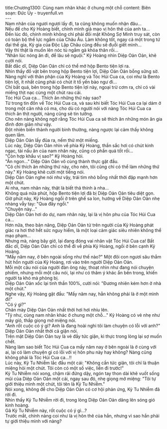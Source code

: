 title:Chương1300: Cùng nam nhân khác ở chung một chỗ
content:
Biên soạn: Đức Uy - truyenfull.vn<br>---<br>Nam nhân của ngươi ngươi lấy đi, ta cũng không muốn nhận đâu…<br>Nếu để cho Kỷ Hoàng biết, chính mình giả mạo vị hôn thê của anh ta...<br>Đến lúc đó, chính mình không chỉ phải đối mặt Không Sợ Minh truy sát, còn có toàn bộ thế lực ngầm của Châu Âu. Làm không tốt, ngay cả một trong tứ đại thế gia, Kỷ gia của Độc Lập Châu cũng đều sẽ đuổi giết mình…<br>Vậy thì thật là muốn lên nóc tủ ngắm gà khỏa thân rồi…<br>"Nhân lúc nóng ăn đi, để lâu sẽ nguội." Kỷ Hoàng nhìn Diệp Oản Oản, khẽ cười nói.<br>Bất đắc dĩ, Diệp Oản Oản chỉ có thể mở hộp Bento tiện lợi ra.<br>Nhìn thấy đồ vật bên trong hộp Bento tiện lợi, Diệp Oản Oản bỗng sững sờ. Nàng nghĩ với thân phận của Kỷ Hoàng và Tóc Húi Cua ca, coi như là Bento tiện lợi, ít nhất cũng phải có chút ít tổ yến bào ngư đi...<br>Chỉ bất quá, bên trong hộp Bento tiện lợi này, ngoại trừ cơm ra, chỉ có vài miếng thịt nạc cùng một chút rau cải.<br>Tóc Húi Cua ca... Thích ăn những thứ này sao?<br>Từ trong tin đồn về Tóc Húi Cua ca, và sau khi biết Tóc Húi Cua ca lại dám ở trong một căn nhà có ma, cho dù có người nói với nàng Tóc Húi Cua ca thích ăn thịt người, nàng cũng sẽ tin tưởng.<br>Cho nên nàng không ngờ rằng Tóc Húi Cua ca sẽ thích ăn những món ăn gia đình đơn giản như vậy.<br>Đột nhiên biến thành người bình thường, nàng ngược lại cảm thấy không quen lắm.<br>Diệp Oản Oản lấy đũa ra, nếm thử một miếng.<br>Lúc này, Diệp Oản Oản nhìn về phía Kỷ Hoàng, thần sắc hơi có chút kinh ngạc, tài nấu ăn của nam nhân này, cũng có phần quá tốt rồi…<br>"Còn hợp khẩu vị sao?" Kỷ Hoàng hỏi.<br>"Ăn ngon..." Diệp Oản Oản vô cùng thành thực gật đầu.<br>"Cô chỉ thích ăn những thứ này, cho nên, tôi cũng chỉ có thể làm những thứ này." Kỷ Hoàng khẽ cười một tiếng nói.<br>Diệp Oản Oản nghe nói như vậy, trái tim nhỏ bỗng nhất thời đập mạnh hơn một chút.<br>Ai nha, nam nhân này, thật là biết thả thính à nha…<br>Không quá nửa phút, hộp Bento tiện lợi đã bị Diệp Oản Oản tiêu diệt gọn.<br>Giờ phút này, Kỷ Hoàng ngồi ở trên ghế sa lon, hướng về Diệp Oản Oản nhẹ nhàng vẫy tay: "Qua đây ngồi."<br>"Chuyện này..."<br>Diệp Oản Oản hơi do dự, nam nhân này, lại là vị hôn phu của Tóc Húi Cua ca...<br>Hơn nữa, theo bản năng, Diệp Oản Oản từ trên người của Kỷ Hoàng phát giác ra hơi thở hết sức nguy hiểm, là một loại cảm giác siêu nhiên không thể mạo phạm…<br>Nhưng mà, nàng bây giờ, lại đang đóng vai nhân vật Tóc Húi Cua ca! Bất đắc dĩ, Diệp Oản Oản chỉ có thể đi về phía Kỷ Hoàng, ngồi ở bên cạnh Kỷ Hoàng.<br>"Mấy năm nay, ở bên ngoài sống như thế nào?" Một đôi con ngươi sâu thẳm hút hồn người của Kỷ Hoàng, rơi vào trên người Diệp Oản Oản.<br>Mỗi một câu nói của người đàn ông này, thoạt nhìn như đang nói chuyện phiếm, nhưng mỗi một câu nói, lại như có thâm ý khác ẩn bên trong, khiến người ta khó mà phòng bị.<br>Diệp Oản Oản xốc lại tinh thần 100%, cười nói: "Đương nhiên kém hơn ở nhà một chút."<br>Nghe vậy, Kỷ Hoàng gật đầu: "Mấy năm nay, hẳn không phải là ở một mình đi!"<br>"Có ý gì?"<br>Chân mày Diệp Oản Oản nhất thời hơi hơi nhíu lên.<br>"Tỷ như, cùng nam nhân khác ở chung một chỗ…" Kỷ Hoàng có vẻ nhẹ như mây gió, thấp giọng mở miệng nói.<br>"Anh rốt cuộc có ý gì? Anh là đang hoài nghi tôi làm chuyện có lỗi với anh?" Diệp Oản Oản nhất thời cả giận nói.<br>Trên mặt Diệp Oản Oản tuy là vẻ đầy tức giận, kì thực trong lòng lại sợ muốn chết.<br>Nàng làm sao biết Tóc Húi Cua ca mấy năm nay ở bên ngoài là ở cùng với ai, lại có làm chuyện gì có lỗi với vị hôn phu này hay không? Nàng cũng không phải là Tóc Húi Cua ca...!!<br>Lúc này, Kỷ Tu Nhiễm lắc đầu một cái: "Không cần tức giận, tôi chỉ là thuận miệng hỏi một chút. Tôi còn có một số việc, liền đi trước!"<br>Kỷ Tu Nhiễm nói xong, chậm rãi đứng dậy, ngón tay thon dài khẽ vuốt sống mũi của Diệp Oản Oản một cái, ngay sau đó, nhẹ giọng mở miệng: "Tôi tự giới thiệu mình một chút, tôi tên là Kỷ Tu Nhiễm."<br>Nói xong, không để cho Diệp Oản Oản có cơ hội phản ứng, Kỷ Tu Nhiễm đã rời đi.<br>Nhìn thấy Kỷ Tu Nhiễm rời đi, trong lòng Diệp Oản Oản dâng lên sóng gió kinh hoàng.<br>Gã Kỷ Tu Nhiễm này, rốt cuộc có ý gì...?<br>Trước mắt, chính nàng coi như là vị hôn thê của hắn, nhưng vì sao hắn phải tự giới thiệu mình với nàng?